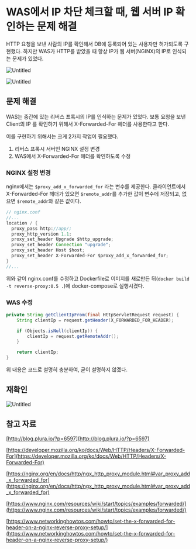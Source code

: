 # WAS에서 IP 차단 체크할 때, 웹 서버 IP 확인하는 문제 해결

HTTP 요청을 보낸 사람의 IP를 확인해서 DB에 등록되어 있는 사용자만 허가되도록 구현했다. 하지만 WAS가 HTTP를 받았을 때 항상 IP가 웹 서버(NGINX)의 IP로 인식되는 문제가 있었다.

![Untitled](WAS%E1%84%8B%E1%85%A6%E1%84%89%E1%85%A5%20IP%20%E1%84%8E%E1%85%A1%E1%84%83%E1%85%A1%E1%86%AB%20%E1%84%8E%E1%85%A6%E1%84%8F%E1%85%B3%E1%84%92%E1%85%A1%E1%86%AF%20%E1%84%84%E1%85%A2,%20%E1%84%8B%E1%85%B0%E1%86%B8%20%E1%84%89%E1%85%A5%E1%84%87%E1%85%A5%20IP%20%E1%84%92%E1%85%AA%E1%86%A8%E1%84%8B%E1%85%B5%E1%86%AB%E1%84%92%E1%85%A1%E1%84%82%208fe68ad14051424a8dac40392b2bdb38/Untitled.png)

![Untitled](WAS%E1%84%8B%E1%85%A6%E1%84%89%E1%85%A5%20IP%20%E1%84%8E%E1%85%A1%E1%84%83%E1%85%A1%E1%86%AB%20%E1%84%8E%E1%85%A6%E1%84%8F%E1%85%B3%E1%84%92%E1%85%A1%E1%86%AF%20%E1%84%84%E1%85%A2,%20%E1%84%8B%E1%85%B0%E1%86%B8%20%E1%84%89%E1%85%A5%E1%84%87%E1%85%A5%20IP%20%E1%84%92%E1%85%AA%E1%86%A8%E1%84%8B%E1%85%B5%E1%86%AB%E1%84%92%E1%85%A1%E1%84%82%208fe68ad14051424a8dac40392b2bdb38/Untitled%201.png)

## 문제 해결

WAS는 중간에 있는 리버스 프록시의 IP를 인식하는 문제가 있었다. 보통 요청을 보낸 Client의 IP 를 확인하기 위해서 X-Forwarded-For 헤더를 사용한다고 한다. 

이를 구현하기 위해서는 크게 2가지 작업이 필요했다.

1. 리버스 프록시 서버인 NGINX 설정 변경
2. WAS에서 X-Forwarded-For 헤더를 확인하도록 수정

### NGINX 설정 변경

nginx에서는 `$proxy_add_x_forwarded_for` 라는 변수를 제공한다. 클라이언트에서 X-Forwarded-For 헤더가 있으면 `$remote_addr`를 추가한 값이 변수에 저장되고, 없으면 `$remote_addr`와 같은 값이다.

```java
// nginx.conf
//...
location / {
  proxy_pass http://app/;
  proxy_http_version 1.1;
  proxy_set_header Upgrade $http_upgrade;
  proxy_set_header Connection "upgrade";
  proxy_set_header Host $host;
  proxy_set_header X-Forwarded-For $proxy_add_x_forwarded_for;
}
//...
```

위와 같이 nginx.conf를 수정하고 Dockerfile로 이미지를 새로만든 뒤(`docker build -t reverse-proxy:0.5 .`)에 docker-compose로 실행시켰다.

### WAS 수정

```java
private String getClientIpFrom(final HttpServletRequest request) {
    String clientIp = request.getHeader(X_FORWARDED_FOR_HEADER);

    if (Objects.isNull(clientIp)) {
        clientIp = request.getRemoteAddr();
    }

    return clientIp;
}
```

위 내용은 코드로 설명히 충분하여, 굳이 설명하지 않겠다.

## 재확인

![Untitled](WAS%E1%84%8B%E1%85%A6%E1%84%89%E1%85%A5%20IP%20%E1%84%8E%E1%85%A1%E1%84%83%E1%85%A1%E1%86%AB%20%E1%84%8E%E1%85%A6%E1%84%8F%E1%85%B3%E1%84%92%E1%85%A1%E1%86%AF%20%E1%84%84%E1%85%A2,%20%E1%84%8B%E1%85%B0%E1%86%B8%20%E1%84%89%E1%85%A5%E1%84%87%E1%85%A5%20IP%20%E1%84%92%E1%85%AA%E1%86%A8%E1%84%8B%E1%85%B5%E1%86%AB%E1%84%92%E1%85%A1%E1%84%82%208fe68ad14051424a8dac40392b2bdb38/Untitled%202.png)

## 참고 자료

[http://blog.plura.io/?p=6597](http://blog.plura.io/?p=6597)

[https://developer.mozilla.org/ko/docs/Web/HTTP/Headers/X-Forwarded-For](https://developer.mozilla.org/ko/docs/Web/HTTP/Headers/X-Forwarded-For)

[https://nginx.org/en/docs/http/ngx_http_proxy_module.html#var_proxy_add_x_forwarded_for](https://nginx.org/en/docs/http/ngx_http_proxy_module.html#var_proxy_add_x_forwarded_for)

[https://www.nginx.com/resources/wiki/start/topics/examples/forwarded/](https://www.nginx.com/resources/wiki/start/topics/examples/forwarded/)

[https://www.networkinghowtos.com/howto/set-the-x-forwarded-for-header-on-a-nginx-reverse-proxy-setup/](https://www.networkinghowtos.com/howto/set-the-x-forwarded-for-header-on-a-nginx-reverse-proxy-setup/)